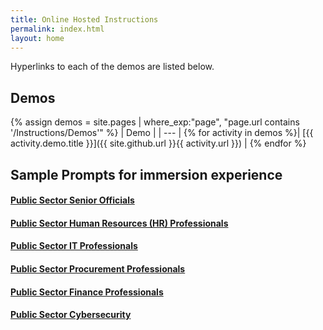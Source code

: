```yaml
---
title: Online Hosted Instructions
permalink: index.html
layout: home
---
```


Hyperlinks to each of the demos are listed below.

## Demos

{% assign demos = site.pages | where_exp:"page", "page.url contains '/Instructions/Demos'" %}
| Demo |
| --- |
{% for activity in demos  %}| [{{ activity.demo.title }}]({{ site.github.url }}{{ activity.url }}) |
{% endfor %}

## Sample Prompts for immersion experience

#### [Public Sector Senior Officials ](https://microsoftlearning.github.io/MS-4021-GOV-Copilot-Immersion-Experience/Instructions/Prompts/1-Senior-Official-Prompts.html)

#### [Public Sector Human Resources (HR) Professionals](https://microsoftlearning.github.io/MS-4021-GOV-Copilot-Immersion-Experience/Instructions/Prompts/2-HR-Prompts.html)

#### [Public Sector IT Professionals](https://microsoftlearning.github.io/MS-4021-GOV-Copilot-Immersion-Experience/Instructions/Prompts/3-IT-Prompts.html)

#### [Public Sector Procurement Professionals](https://microsoftlearning.github.io/MS-4021-GOV-Copilot-Immersion-Experience/Instructions/Prompts/4-Procurement-Prompts.html)

#### [Public Sector Finance Professionals](https://microsoftlearning.github.io/MS-4021-GOV-Copilot-Immersion-Experience/Instructions/Prompts/5-Finance-Prompts.html)

#### [Public Sector Cybersecurity](https://microsoftlearning.github.io/MS-4021-GOV-Copilot-Immersion-Experience/Instructions/Prompts/6-Cybersecurity.html)
